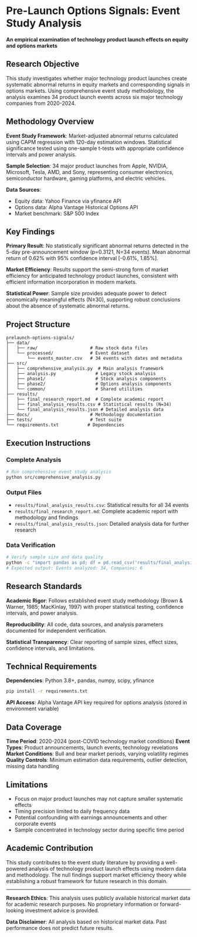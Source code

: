 # Pre-Launch Options Signals: Event Study Analysis

**An empirical examination of technology product launch effects on equity and options markets**

## Research Objective

This study investigates whether major technology product launches create systematic abnormal returns in equity markets and corresponding signals in options markets. Using comprehensive event study methodology, the analysis examines 34 product launch events across six major technology companies from 2020-2024.

## Methodology Overview

**Event Study Framework**: Market-adjusted abnormal returns calculated using CAPM regression with 120-day estimation windows. Statistical significance tested using one-sample t-tests with appropriate confidence intervals and power analysis.

**Sample Selection**: 34 major product launches from Apple, NVIDIA, Microsoft, Tesla, AMD, and Sony, representing consumer electronics, semiconductor hardware, gaming platforms, and electric vehicles.

**Data Sources**: 
- Equity data: Yahoo Finance via yfinance API
- Options data: Alpha Vantage Historical Options API  
- Market benchmark: S&P 500 Index

## Key Findings

**Primary Result**: No statistically significant abnormal returns detected in the 5-day pre-announcement window (p=0.3121, N=34 events). Mean abnormal return of 0.62% with 95% confidence interval [-0.61%, 1.85%].

**Market Efficiency**: Results support the semi-strong form of market efficiency for anticipated technology product launches, consistent with efficient information incorporation in modern markets.

**Statistical Power**: Sample size provides adequate power to detect economically meaningful effects (N≥30), supporting robust conclusions about the absence of systematic abnormal returns.

## Project Structure

```
prelaunch-options-signals/
├── data/
│   ├── raw/                    # Raw stock data files
│   └── processed/              # Event dataset
│       └── events_master.csv   # 34 events with dates and metadata
├── src/
│   ├── comprehensive_analysis.py  # Main analysis framework
│   ├── analysis.py               # Legacy stock analysis
│   ├── phase1/                   # Stock analysis components
│   ├── phase2/                   # Options analysis components
│   └── common/                   # Shared utilities
├── results/
│   ├── final_research_report.md  # Complete academic report
│   ├── final_analysis_results.csv # Statistical results (N=34)
│   └── final_analysis_results.json # Detailed analysis data
├── docs/                       # Methodology documentation
├── tests/                      # Test suite
└── requirements.txt           # Dependencies
```

## Execution Instructions

### Complete Analysis
```bash
# Run comprehensive event study analysis
python src/comprehensive_analysis.py
```

### Output Files
- `results/final_analysis_results.csv`: Statistical results for all 34 events
- `results/final_research_report.md`: Complete academic report with methodology and findings
- `results/final_analysis_results.json`: Detailed analysis data for further research

### Data Verification
```bash
# Verify sample size and data quality
python -c "import pandas as pd; df = pd.read_csv('results/final_analysis_results.csv'); print(f'Events analyzed: {len(df)}'); print(f'Companies: {df[\"company\"].nunique()}')"
# Expected output: Events analyzed: 34, Companies: 6
```

## Research Standards

**Academic Rigor**: Follows established event study methodology (Brown & Warner, 1985; MacKinlay, 1997) with proper statistical testing, confidence intervals, and power analysis.

**Reproducibility**: All code, data sources, and analysis parameters documented for independent verification.

**Statistical Transparency**: Clear reporting of sample sizes, effect sizes, confidence intervals, and limitations.

## Technical Requirements

**Dependencies**: Python 3.8+, pandas, numpy, scipy, yfinance
```bash
pip install -r requirements.txt
```

**API Access**: Alpha Vantage API key required for options analysis (stored in environment variable)

## Data Coverage

**Time Period**: 2020-2024 (post-COVID technology market conditions)
**Event Types**: Product announcements, launch events, technology revelations
**Market Conditions**: Bull and bear market periods, varying volatility regimes
**Quality Controls**: Minimum estimation data requirements, outlier detection, missing data handling

## Limitations

- Focus on major product launches may not capture smaller systematic effects
- Timing precision limited to daily frequency data
- Potential confounding with earnings announcements and other corporate events
- Sample concentrated in technology sector during specific time period

## Academic Contribution

This study contributes to the event study literature by providing a well-powered analysis of technology product launch effects using modern data and methodology. The null findings support market efficiency theory while establishing a robust framework for future research in this domain.

---

**Research Ethics**: This analysis uses publicly available historical market data for academic research purposes. No proprietary information or forward-looking investment advice is provided.

**Data Disclaimer**: All analysis based on historical market data. Past performance does not predict future results.